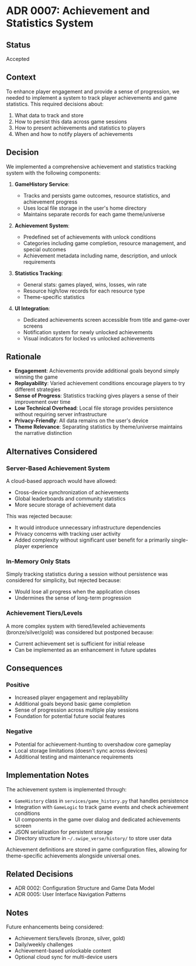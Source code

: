 # ADR 0007: Achievement and Statistics System

## Status

Accepted

## Context

To enhance player engagement and provide a sense of progression, we needed to implement a system to track player achievements and game statistics. This required decisions about:

1. What data to track and store
2. How to persist this data across game sessions
3. How to present achievements and statistics to players
4. When and how to notify players of achievements

## Decision

We implemented a comprehensive achievement and statistics tracking system with the following components:

1. **GameHistory Service**:
   - Tracks and persists game outcomes, resource statistics, and achievement progress
   - Uses local file storage in the user's home directory
   - Maintains separate records for each game theme/universe

2. **Achievement System**:
   - Predefined set of achievements with unlock conditions
   - Categories including game completion, resource management, and special outcomes
   - Achievement metadata including name, description, and unlock requirements

3. **Statistics Tracking**:
   - General stats: games played, wins, losses, win rate
   - Resource high/low records for each resource type
   - Theme-specific statistics

4. **UI Integration**:
   - Dedicated achievements screen accessible from title and game-over screens
   - Notification system for newly unlocked achievements
   - Visual indicators for locked vs unlocked achievements

## Rationale

- **Engagement**: Achievements provide additional goals beyond simply winning the game
- **Replayability**: Varied achievement conditions encourage players to try different strategies
- **Sense of Progress**: Statistics tracking gives players a sense of their improvement over time
- **Low Technical Overhead**: Local file storage provides persistence without requiring server infrastructure
- **Privacy-Friendly**: All data remains on the user's device
- **Theme Relevance**: Separating statistics by theme/universe maintains the narrative distinction

## Alternatives Considered

### Server-Based Achievement System

A cloud-based approach would have allowed:
- Cross-device synchronization of achievements
- Global leaderboards and community statistics
- More secure storage of achievement data

This was rejected because:
- It would introduce unnecessary infrastructure dependencies
- Privacy concerns with tracking user activity
- Added complexity without significant user benefit for a primarily single-player experience

### In-Memory Only Stats

Simply tracking statistics during a session without persistence was considered for simplicity, but rejected because:
- Would lose all progress when the application closes
- Undermines the sense of long-term progression

### Achievement Tiers/Levels

A more complex system with tiered/leveled achievements (bronze/silver/gold) was considered but postponed because:
- Current achievement set is sufficient for initial release
- Can be implemented as an enhancement in future updates

## Consequences

### Positive

- Increased player engagement and replayability
- Additional goals beyond basic game completion
- Sense of progression across multiple play sessions
- Foundation for potential future social features

### Negative

- Potential for achievement-hunting to overshadow core gameplay
- Local storage limitations (doesn't sync across devices)
- Additional testing and maintenance requirements

## Implementation Notes

The achievement system is implemented through:

- `GameHistory` class in `services/game_history.py` that handles persistence
- Integration with `GameLogic` to track game events and check achievement conditions
- UI components in the game over dialog and dedicated achievements screen
- JSON serialization for persistent storage
- Directory structure in `~/.swipe_verse/history/` to store user data

Achievement definitions are stored in game configuration files, allowing for theme-specific achievements alongside universal ones.

## Related Decisions

- ADR 0002: Configuration Structure and Game Data Model
- ADR 0005: User Interface Navigation Patterns

## Notes

Future enhancements being considered:
- Achievement tiers/levels (bronze, silver, gold)
- Daily/weekly challenges
- Achievement-based unlockable content
- Optional cloud sync for multi-device users